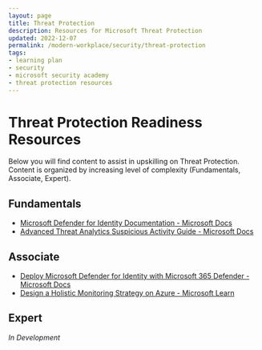 ```yaml
---
layout: page
title: Threat Protection
description: Resources for Microsoft Threat Protection
updated: 2022-12-07
permalink: /modern-workplace/security/threat-protection
tags:
- learning plan
- security
- microsoft security academy
- threat protection resources
---
```


# Threat Protection Readiness Resources
Below you will find content to assist in upskilling on Threat Protection. Content is organized by increasing level of complexity (Fundamentals, Associate, Expert).

## Fundamentals
* [Microsoft Defender for Identity Documentation - Microsoft Docs](https://learn.microsoft.com/en-us/defender-for-identity/)
* [Advanced Threat Analytics Suspicious Activity Guide - Microsoft Docs](https://docs.microsoft.com/en-us/advanced-threat-analytics/suspicious-activity-guide)

## Associate
* [Deploy Microsoft Defender for Identity with Microsoft 365 Defender - Microsoft Docs](https://docs.microsoft.com/en-us/azure-advanced-threat-protection/atp-mcas-integration)
* [Design a Holistic Monitoring Strategy on Azure - Microsoft Learn](https://docs.microsoft.com/en-us/learn/modules/design-monitoring-strategy-on-azure/)

## Expert
*In Development*